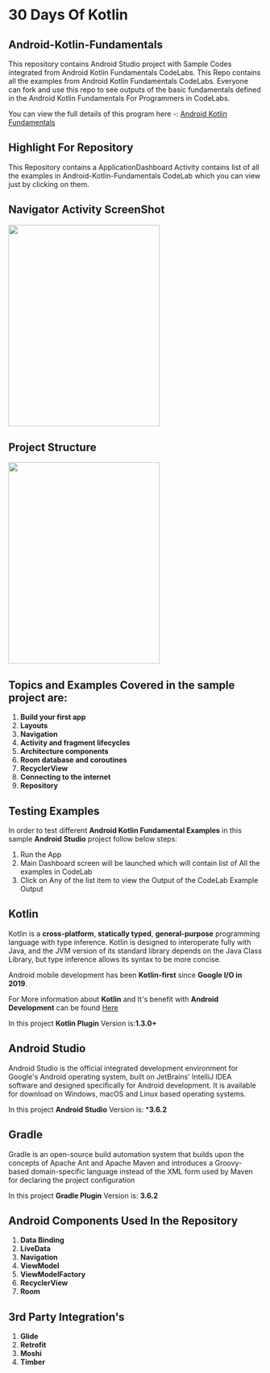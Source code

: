 # 30 Days Of Kotlin 

## Android-Kotlin-Fundamentals
This repository contains Android Studio project with Sample Codes integrated from Android Kotlin Fundamentals CodeLabs. This Repo contains all the examples from Android Kotlin Fundamentals CodeLabs. Everyone can fork and use this repo to see outputs of the basic fundamentals defined in the Android Kotlin Fundamentals For Programmers in CodeLabs.

You can view the full details of this program here -: [Android Kotlin Fundamentals](https://developer.android.com/courses/kotlin-android-fundamentals/overview?utm_source=week1&utm_medium=email&utm_campaign=30DaysOfKotlin&utm_term=Intermediate)

## Highlight For Repository
This Repository contains a ApplicationDashboard Activity contains list of all the examples in Android-Kotlin-Fundamentals CodeLab which you can view just by clicking on them. 

## Navigator Activity ScreenShot
<img src="images/project_structure.png" width="300" height="400"/>

## Project Structure
<img src="images/project_structure.png" width="300" height="400"/>


## Topics and Examples Covered in the sample project are:
1. **Build your first app** 
2. **Layouts** 
3. **Navigation** 
4. **Activity and fragment lifecycles** 
5. **Architecture components**
6. **Room database and coroutines**  
7. **RecyclerView**
8. **Connecting to the internet**
9. **Repository**

## Testing Examples
In order to test different **Android Kotlin Fundamental Examples** in this sample **Android Studio** project follow below steps:
1. Run the App
2. Main Dashboard screen will be launched which will contain list of All the examples in CodeLab
3. Click on Any of the list item to view the Output of the CodeLab Example Output

## Kotlin
Kotlin is a **cross-platform**, **statically typed**, **general-purpose** programming language with type inference. Kotlin is designed to interoperate fully with Java, and the JVM version of its standard library depends on the Java Class Library, but type inference allows its syntax to be more concise.

Android mobile development has been **Kotlin-first** since **Google I/O in 2019**.

For More information about **Kotlin** and It's benefit with **Android Development** can be found [Here](https://kotlinlang.org/docs/reference/android-overview.html)

In this project **Kotlin Plugin** Version is:**1.3.0+**

## Android Studio
Android Studio is the official integrated development environment for Google's Android operating system, built on JetBrains' IntelliJ IDEA software and designed specifically for Android development. It is available for download on Windows, macOS and Linux based operating systems. 

In this project **Android Studio** Version is: ***3.6.2**

## Gradle
Gradle is an open-source build automation system that builds upon the concepts of Apache Ant and Apache Maven and introduces a Groovy-based domain-specific language instead of the XML form used by Maven for declaring the project configuration

In this project **Gradle Plugin** Version is: **3.6.2**

## Android Components Used In the Repository
1. **Data Binding**
2. **LiveData**
3. **Navigation**
4. **ViewModel**
5. **ViewModelFactory**
6. **RecyclerView**
7. **Room**

## 3rd Party Integration's
1. **Glide**
2. **Retrofit**
3. **Moshi**
4. **Timber**





